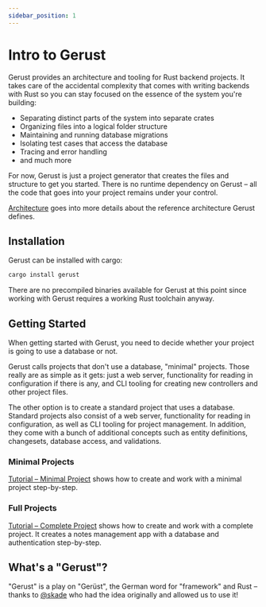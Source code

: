 ```yaml
---
sidebar_position: 1
---
```


# Intro to Gerust

Gerust provides an architecture and tooling for Rust backend projects. It takes care of the accidental complexity that comes with writing backends with Rust so you can stay focused on the essence of the system you're building:

- Separating distinct parts of the system into separate crates
- Organizing files into a logical folder structure
- Maintaining and running database migrations
- Isolating test cases that access the database
- Tracing and error handling
- and much more

For now, Gerust is just a project generator that creates the files and structure to get you started. There is no runtime dependency on Gerust – all the code that goes into your project remains under your control.

[Architecture](./architecture) goes into more details about the reference architecture Gerust defines.

## Installation

Gerust can be installed with cargo:

```sh
cargo install gerust
```

There are no precompiled binaries available for Gerust at this point since working with Gerust requires a working Rust toolchain anyway.

## Getting Started

When getting started with Gerust, you need to decide whether your project is going to use a database or not.

Gerust calls projects that don't use a database, "minimal" projects. Those really are as simple as it gets: just a web server, functionality for reading in configuration if there is any, and CLI tooling for creating new controllers and other project files.

The other option is to create a standard project that uses a database. Standard projects also consist of a web server, functionality for reading in configuration, as well as CLI tooling for project management. In addition, they come with a bunch of additional concepts such as entity definitions, changesets, database access, and validations.

### Minimal Projects

[Tutorial – Minimal Project](./tutorial-minimal) shows how to create and work with a minimal project step-by-step.

### Full Projects

[Tutorial – Complete Project](./tutorial-standard) shows how to create and work with a complete project. It creates a notes management app with a database and authentication step-by-step.

## What's a "Gerust"?

"Gerust" is a play on "Gerüst", the German word for "framework" and Rust – thanks to [@skade](https://github.com/skade) who had the idea originally and allowed us to use it!
